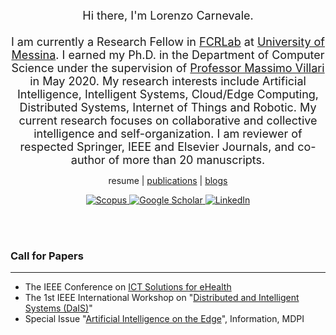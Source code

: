 <!-- <p align="center">
  <img src="https://komarev.com/ghpvc/?username=lcarnevale" alt="https://github.com/lcarnevale" />
</p> -->

<p align="center">
  <font size="4">
    Hi there, I'm Lorenzo Carnevale. <br><br>
    I am currently a Research Fellow in <a href="https://fcrlab.unime.it/">FCRLab</a> at <a href="https://international.unime.it/">University of Messina</a>. I earned my Ph.D. in the Department of Computer Science under the supervision of <a href="https://www.scopus.com/authid/detail.uri?authorId=12645423500">Professor Massimo Villari</a> in May 2020. 
    My research interests include Artificial Intelligence, Intelligent Systems, Cloud/Edge Computing, Distributed Systems, Internet of Things and Robotic. 
    My current research focuses on collaborative and collective intelligence and self-organization. 
    I am reviewer of respected Springer, IEEE and Elsevier Journals, and co-author of more than 20 manuscripts.
  </font>
</p>


<p align="center">
  resume | <a href="https://github.com/lcarnevale/publications-list">publications</a> | <a href="https://lcarnevale.medium.com">blogs</a>
</p>

<p align="center">
  
  <!-- Scopus -->
  <a href="https://www.scopus.com/authid/detail.uri?authorId=57195963279" target="_blank">
    <img src="https://img.shields.io/badge/scopus-%230077B5.svg?&style=for-the-badge&logo=scopus&logoColor=white&color=071A2C" alt="Scopus"/>
  </a>
  
  <!-- Google Scholar -->
  <a href="https://scholar.google.it/citations?hl=it&user=_5EzmTwAAAAJ&view_op=list_works&sortby=pubdate" target="_blank">
    <img src="https://img.shields.io/badge/google%20scholar-%230077B5.svg?&style=for-the-badge&logo=google%20scholar&logoColor=white&color=071A2C" alt="Google Scholar"/>
  </a>
  
  <!-- Medium -->
  <!-- <a href="" target="_blank">
    <img src="https://img.shields.io/badge/medium-%2312100E.svg?&style=for-the-badge&logo=medium&logoColor=white&color=071A2C" alt="Medium"/>
  </a> -->
  
  <!-- Orcid -->
  <!-- <a href="https://orcid.org/0000-0002-1349-341X" target="_blank">
    <img src="https://img.shields.io/badge/orcid-%230077B5.svg?&style=for-the-badge&logo=orcid&logoColor=white&color=071A2C" alt="Orcid"/>
  </a> -->
  
  <!-- LinkedIn -->
  <a href="https://www.linkedin.com/in/lorenzocarnevale" target="_blank">
    <img src="https://img.shields.io/badge/linkedin-%230077B5.svg?&style=for-the-badge&logo=linkedin&logoColor=white&color=071A2C" alt="LinkedIn"/>
  </a>
  
  <!-- Twitter -->
  <!-- <a href="https://twitter.com/lorecarnevale" target="_blank">
    <img src="https://img.shields.io/badge/twitter-%231DA1F2.svg?&style=for-the-badge&logo=twitter&logoColor=white&color=071A2C" alt="Twitter"/>
  </a> -->

</p>

<br><br>

### Call for Papers
___
- The IEEE Conference on [ICT Solutions for eHealth](https://fcrlab.unime.it/calls/icts4eHealth2021)
- The 1st IEEE International Workshop on "[Distributed and Intelligent Systems (DaIS)](https://fcrlab.unime.it/calls/dais2021)"
- Special Issue "[Artificial Intelligence on the Edge](https://fcrlab.unime.it/calls/artificial-intelligence-in-the-edge)", Information, MDPI

